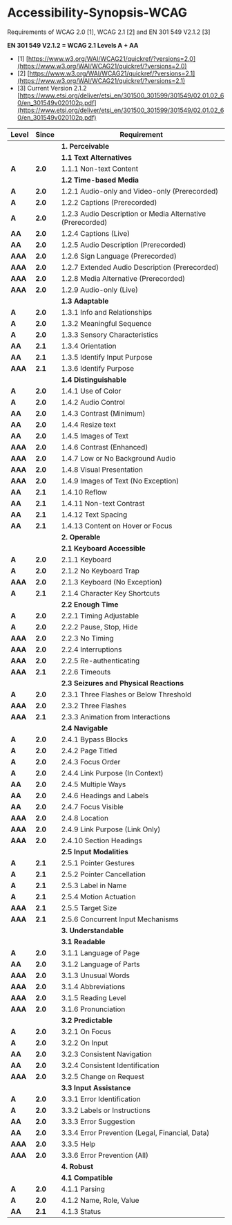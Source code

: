 # Accessibility-Synopsis-WCAG
Requirements of WCAG 2.0 [1], WCAG 2.1 [2] and EN 301 549 V2.1.2 [3]

**EN 301 549 V2.1.2 = WCAG 2.1 Levels A + AA**

* [1] [https://www.w3.org/WAI/WCAG21/quickref/?versions=2.0](https://www.w3.org/WAI/WCAG21/quickref/?versions=2.0)
* [2] [https://www.w3.org/WAI/WCAG21/quickref/?versions=2.1](https://www.w3.org/WAI/WCAG21/quickref/?versions=2.1)
* [3] Current Version 2.1.2 [https://www.etsi.org/deliver/etsi_en/301500_301599/301549/02.01.02_60/en_301549v020102p.pdf](https://www.etsi.org/deliver/etsi_en/301500_301599/301549/02.01.02_60/en_301549v020102p.pdf)

Level |Since |Requirement
------|------|-----------
&nbsp; |&nbsp; | **1. Perceivable**
&nbsp; |&nbsp; | **1.1 Text Alternatives**
**A**|**2.0**|1.1.1 Non-text Content
&nbsp; |&nbsp; | **1.2 Time-based Media**
**A**|**2.0**|1.2.1 Audio-only and Video-only (Prerecorded)
**A**|**2.0**|1.2.2 Captions (Prerecorded)
**A**|**2.0**|1.2.3 Audio Description or Media Alternative (Prerecorded)
**AA**|**2.0**|1.2.4 Captions (Live)
**AA**|**2.0**|1.2.5 Audio Description (Prerecorded)
**AAA**|**2.0**|1.2.6 Sign Language (Prerecorded)
**AAA**|**2.0**|1.2.7 Extended Audio Description (Prerecorded)
**AAA**|**2.0**|1.2.8 Media Alternative (Prerecorded)
**AAA**|**2.0**|1.2.9 Audio-only (Live)
&nbsp; |&nbsp; | **1.3 Adaptable**
**A**|**2.0**|1.3.1 Info and Relationships
**A**|**2.0**|1.3.2 Meaningful Sequence
**A**|**2.0**|1.3.3 Sensory Characteristics
**AA**|**2.1**|1.3.4 Orientation
**AA**|**2.1**|1.3.5 Identify Input Purpose
**AAA**|**2.1**|1.3.6 Identify Purpose
&nbsp; |&nbsp; | **1.4 Distinguishable**
**A**|**2.0**|1.4.1 Use of Color
**A**|**2.0**|1.4.2 Audio Control
**AA**|**2.0**|1.4.3 Contrast (Minimum)
**AA**|**2.0**|1.4.4 Resize text
**AA**|**2.0**|1.4.5 Images of Text
**AAA**|**2.0**|1.4.6 Contrast (Enhanced)
**AAA**|**2.0**|1.4.7 Low or No Background Audio
**AAA**|**2.0**|1.4.8 Visual Presentation
**AAA**|**2.0**|1.4.9 Images of Text (No Exception)
**AA**|**2.1**|1.4.10 Reflow
**AA**|**2.1**|1.4.11 Non-text Contrast
**AA**|**2.1**|1.4.12 Text Spacing
**AA**|**2.1**|1.4.13 Content on Hover or Focus
&nbsp; |&nbsp; | **2. Operable**
&nbsp; |&nbsp; | **2.1 Keyboard Accessible**
**A**|**2.0**|2.1.1 Keyboard
**A**|**2.0**|2.1.2 No Keyboard Trap
**AAA**|**2.0**|2.1.3 Keyboard (No Exception)
**A**|**2.1**|2.1.4 Character Key Shortcuts
&nbsp; |&nbsp; | **2.2 Enough Time**
**A**|**2.0**|2.2.1 Timing Adjustable
**A**|**2.0**|2.2.2 Pause, Stop, Hide
**AAA**|**2.0**|2.2.3 No Timing
**AAA**|**2.0**|2.2.4 Interruptions
**AAA**|**2.0**|2.2.5 Re-authenticating
**AAA**|**2.1**|2.2.6 Timeouts
&nbsp; |&nbsp; | **2.3 Seizures and Physical Reactions**
**A**|**2.0**|2.3.1 Three Flashes or Below Threshold
**AAA**|**2.0**|2.3.2 Three Flashes
**AAA**|**2.1**|2.3.3 Animation from Interactions
&nbsp; |&nbsp; | **2.4 Navigable**
**A**|**2.0**|2.4.1 Bypass Blocks
**A**|**2.0**|2.4.2 Page Titled
**A**|**2.0**|2.4.3 Focus Order
**A**|**2.0**|2.4.4 Link Purpose (In Context)
**AA**|**2.0**|2.4.5 Multiple Ways
**AA**|**2.0**|2.4.6 Headings and Labels
**AA**|**2.0**|2.4.7 Focus Visible
**AAA**|**2.0**|2.4.8 Location
**AAA**|**2.0**|2.4.9 Link Purpose (Link Only)
**AAA**|**2.0**|2.4.10 Section Headings
&nbsp; |&nbsp; | **2.5 Input Modalities**
**A**|**2.1**|2.5.1 Pointer Gestures
**A**|**2.1**|2.5.2 Pointer Cancellation
**A**|**2.1**|2.5.3 Label in Name
**A**|**2.1**|2.5.4 Motion Actuation
**AAA**|**2.1**|2.5.5 Target Size
**AAA**|**2.1**|2.5.6 Concurrent Input Mechanisms
&nbsp; |&nbsp; | **3. Understandable**
&nbsp; |&nbsp; | **3.1 Readable**
**A**|**2.0**|3.1.1 Language of Page
**AA**|**2.0**|3.1.2 Language of Parts
**AAA**|**2.0**|3.1.3 Unusual Words
**AAA**|**2.0**|3.1.4 Abbreviations
**AAA**|**2.0**|3.1.5 Reading Level
**AAA**|**2.0**|3.1.6 Pronunciation
&nbsp; |&nbsp; | **3.2 Predictable**
**A**|**2.0**|3.2.1 On Focus
**A**|**2.0**|3.2.2 On Input
**AA**|**2.0**|3.2.3 Consistent Navigation
**AA**|**2.0**|3.2.4 Consistent Identification
**AAA**|**2.0**|3.2.5 Change on Request
&nbsp; |&nbsp; | **3.3 Input Assistance**
**A**|**2.0**|3.3.1 Error Identification
**A**|**2.0**|3.3.2 Labels or Instructions
**AA**|**2.0**|3.3.3 Error Suggestion
**AA**|**2.0**|3.3.4 Error Prevention (Legal, Financial, Data)
**AAA**|**2.0**|3.3.5 Help
**AAA**|**2.0**|3.3.6 Error Prevention (All)
&nbsp; |&nbsp; | **4. Robust**
&nbsp; |&nbsp; | **4.1 Compatible**
**A**|**2.0**|4.1.1 Parsing
**A**|**2.0**|4.1.2 Name, Role, Value
**AA**|**2.1**|4.1.3 Status 
